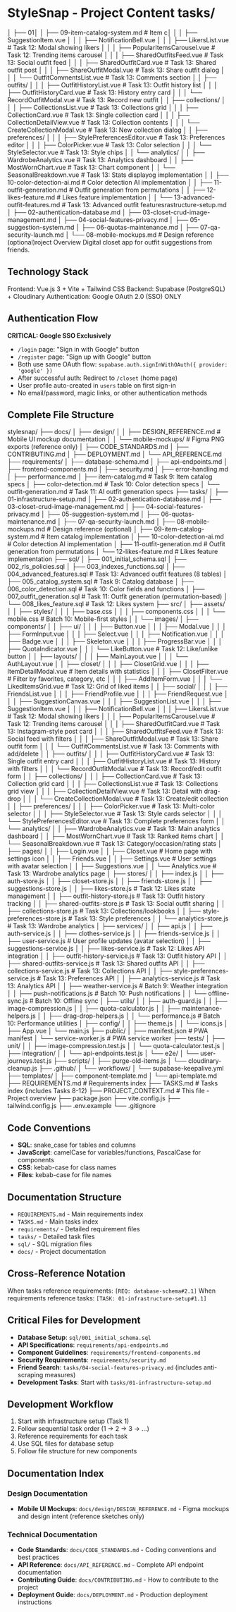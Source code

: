 # StyleSnap - Project Content tasks/
│ ├── 01│ │ ├── 09-item-catalog-system.md        # Item c│ │ │ ├── SuggestionItem.vue
│ │ │ ├── NotificationBell.vue
│ │ │ ├── LikersList.vue                 # Task 12: Modal showing likers
│ │ │ ├── PopularItemsCarousel.vue       # Task 12: Trending items carousel
│ │ │ ├── SharedOutfitsFeed.vue          # Task 13: Social outfit feed
│ │ │ ├── SharedOutfitCard.vue           # Task 13: Shared outfit post
│ │ │ ├── ShareOutfitModal.vue           # Task 13: Share outfit dialog
│ │ │ └── OutfitCommentsList.vue         # Task 13: Comments section
│ │ ├── outfits/
│ │ │ ├── OutfitHistoryList.vue          # Task 13: Outfit history list
│ │ │ ├── OutfitHistoryCard.vue          # Task 13: History entry card
│ │ │ └── RecordOutfitModal.vue          # Task 13: Record new outfit
│ │ ├── collections/
│ │ │ ├── CollectionsList.vue            # Task 13: Collections grid
│ │ │ ├── CollectionCard.vue             # Task 13: Single collection card
│ │ │ ├── CollectionDetailView.vue       # Task 13: Collection contents
│ │ │ └── CreateCollectionModal.vue      # Task 13: New collection dialog
│ │ ├── preferences/
│ │ │ ├── StylePreferencesEditor.vue     # Task 13: Preferences editor
│ │ │ ├── ColorPicker.vue                # Task 13: Color selection
│ │ │ └── StyleSelector.vue              # Task 13: Style chips
│ │ └── analytics/
│ │     ├── WardrobeAnalytics.vue        # Task 13: Analytics dashboard
│ │     ├── MostWornChart.vue            # Task 13: Chart component
│ │     └── SeasonalBreakdown.vue        # Task 13: Stats displayog implementation
│ │ ├── 10-color-detection-ai.md         # Color detection AI implementation
│ │ ├── 11-outfit-generation.md          # Outfit generation from permutations
│ │ ├── 12-likes-feature.md              # Likes feature implementation
│ │ └── 13-advanced-outfit-features.md   # Task 13: Advanced outfit featuresrastructure-setup.md
│ ├── 02-authentication-database.md
│ ├── 03-closet-crud-image-management.md
│ ├── 04-social-features-privacy.md
│ ├── 05-suggestion-system.md
│ ├── 06-quotas-maintenance.md
│ ├── 07-qa-security-launch.md
│ └── 08-mobile-mockups.md            # Design reference (optional)roject Overview
Digital closet app for outfit suggestions from friends.

## Technology Stack
Frontend: Vue.js 3 + Vite + Tailwind CSS
Backend: Supabase (PostgreSQL) + Cloudinary
Authentication: Google OAuth 2.0 (SSO) ONLY

## Authentication Flow
**CRITICAL: Google SSO Exclusively**
- `/login` page: "Sign in with Google" button
- `/register` page: "Sign up with Google" button  
- Both use same OAuth flow: `supabase.auth.signInWithOAuth({ provider: 'google' })`
- After successful auth: Redirect to `/closet` (home page)
- User profile auto-created in `users` table on first sign-in
- No email/password, magic links, or other authentication methods

## Complete File Structure
stylesnap/
├── docs/
│ ├── design/
│ │ ├── DESIGN_REFERENCE.md           # Mobile UI mockup documentation
│ │ └── mobile-mockups/               # Figma PNG exports (reference only)
│ ├── CODE_STANDARDS.md
│ ├── CONTRIBUTING.md
│ ├── DEPLOYMENT.md
│ └── API_REFERENCE.md
├── requirements/
│ ├── database-schema.md
│ ├── api-endpoints.md
│ ├── frontend-components.md
│ ├── security.md
│ ├── error-handling.md
│ ├── performance.md
│ ├── item-catalog.md                  # Task 9: Item catalog specs
│ ├── color-detection.md               # Task 10: Color detection specs
│ └── outfit-generation.md             # Task 11: AI outfit generation specs
├── tasks/
│ ├── 01-infrastructure-setup.md
│ ├── 02-authentication-database.md
│ ├── 03-closet-crud-image-management.md
│ ├── 04-social-features-privacy.md
│ ├── 05-suggestion-system.md
│ ├── 06-quotas-maintenance.md
│ ├── 07-qa-security-launch.md
│ ├── 08-mobile-mockups.md             # Design reference (optional)
│ ├── 09-item-catalog-system.md        # Item catalog implementation
│ ├── 10-color-detection-ai.md         # Color detection AI implementation
│ ├── 11-outfit-generation.md          # Outfit generation from permutations
│ └── 12-likes-feature.md              # Likes feature implementation
├── sql/
│ ├── 001_initial_schema.sql
│ ├── 002_rls_policies.sql
│ ├── 003_indexes_functions.sql
│ ├── 004_advanced_features.sql        # Task 13: Advanced outfit features (8 tables)
│ ├── 005_catalog_system.sql           # Task 9: Catalog database
│ ├── 006_color_detection.sql          # Task 10: Color fields and functions
│ ├── 007_outfit_generation.sql        # Task 11: Outfit generation (permutation-based)
│ └── 008_likes_feature.sql            # Task 12: Likes system
├── src/
│ ├── assets/
│ │ ├── styles/
│ │ │ ├── base.css
│ │ │ ├── components.css
│ │ │ └── mobile.css                   # Batch 10: Mobile-first styles
│ │ └── images/
│ ├── components/
│ │ ├── ui/
│ │ │ ├── Button.vue
│ │ │ ├── Modal.vue
│ │ │ ├── FormInput.vue
│ │ │ ├── Select.vue
│ │ │ ├── Notification.vue
│ │ │ ├── Badge.vue
│ │ │ ├── Skeleton.vue
│ │ │ ├── ProgressBar.vue
│ │ │ ├── QuotaIndicator.vue
│ │ │ └── LikeButton.vue               # Task 12: Like/unlike button
│ │ ├── layouts/
│ │ │ ├── MainLayout.vue
│ │ │ └── AuthLayout.vue
│ │ ├── closet/
│ │ │ ├── ClosetGrid.vue
│ │ │ ├── ItemDetailModal.vue          # Item details with statistics
│ │ │ ├── ClosetFilter.vue             # Filter by favorites, category, etc
│ │ │ ├── AddItemForm.vue
│ │ │ └── LikedItemsGrid.vue           # Task 12: Grid of liked items
│ │ ├── social/
│ │ │ ├── FriendsList.vue
│ │ │ ├── FriendProfile.vue
│ │ │ ├── FriendRequest.vue
│ │ │ ├── SuggestionCanvas.vue
│ │ │ ├── SuggestionList.vue
│ │ │ ├── SuggestionItem.vue
│ │ │ ├── NotificationBell.vue
│ │ │ ├── LikersList.vue                 # Task 12: Modal showing likers
│ │ │ ├── PopularItemsCarousel.vue       # Task 12: Trending items carousel
│ │ │ ├── SharedOutfitCard.vue           # Task 13: Instagram-style post card
│ │ │ ├── SharedOutfitsFeed.vue          # Task 13: Social feed with filters
│ │ │ ├── ShareOutfitModal.vue           # Task 13: Share outfit form
│ │ │ └── OutfitCommentsList.vue         # Task 13: Comments with add/delete
│ │ ├── outfits/
│ │ │ ├── OutfitHistoryCard.vue          # Task 13: Single outfit entry card
│ │ │ ├── OutfitHistoryList.vue          # Task 13: History with filters
│ │ │ └── RecordOutfitModal.vue          # Task 13: Record/edit outfit form
│ │ ├── collections/
│ │ │ ├── CollectionCard.vue             # Task 13: Collection grid card
│ │ │ ├── CollectionsList.vue            # Task 13: Collections grid view
│ │ │ ├── CollectionDetailView.vue       # Task 13: Detail with drag-drop
│ │ │ └── CreateCollectionModal.vue      # Task 13: Create/edit collection
│ │ ├── preferences/
│ │ │ ├── ColorPicker.vue                # Task 13: Multi-color selector
│ │ │ ├── StyleSelector.vue              # Task 13: Style cards selector
│ │ │ └── StylePreferencesEditor.vue     # Task 13: Complete preferences form
│ │ └── analytics/
│ │     ├── WardrobeAnalytics.vue        # Task 13: Main analytics dashboard
│ │     ├── MostWornChart.vue            # Task 13: Ranked items chart
│ │     └── SeasonalBreakdown.vue        # Task 13: Category/occasion/rating stats
│ ├── pages/
│ │ ├── Login.vue
│ │ ├── Closet.vue             # Home page with settings icon
│ │ ├── Friends.vue
│ │ ├── Settings.vue           # User settings with avatar selection
│ │ ├── Suggestions.vue
│ │ └── Analytics.vue                  # Task 13: Wardrobe analytics page
│ ├── stores/
│ │ ├── index.js
│ │ ├── auth-store.js
│ │ ├── closet-store.js
│ │ ├── friends-store.js
│ │ ├── suggestions-store.js
│ │ ├── likes-store.js                 # Task 12: Likes state management
│ │ ├── outfit-history-store.js        # Task 13: Outfit history tracking
│ │ ├── shared-outfits-store.js        # Task 13: Social outfit sharing
│ │ ├── collections-store.js           # Task 13: Collections/lookbooks
│ │ ├── style-preferences-store.js     # Task 13: Style preferences
│ │ └── analytics-store.js             # Task 13: Wardrobe analytics
│ ├── services/
│ │ ├── api.js
│ │ ├── auth-service.js
│ │ ├── clothes-service.js
│ │ ├── friends-service.js
│ │ ├── user-service.js            # User profile updates (avatar selection)
│ │ ├── suggestions-service.js
│ │ ├── likes-service.js               # Task 12: Likes API integration
│ │ ├── outfit-history-service.js      # Task 13: Outfit history API
│ │ ├── shared-outfits-service.js      # Task 13: Shared outfits API
│ │ ├── collections-service.js         # Task 13: Collections API
│ │ ├── style-preferences-service.js   # Task 13: Preferences API
│ │ ├── analytics-service.js           # Task 13: Analytics API
│ │ ├── weather-service.js             # Batch 9: Weather integration
│ │ ├── push-notifications.js          # Batch 10: Push notifications
│ │ └── offline-sync.js                # Batch 10: Offline sync
│ ├── utils/
│ │ ├── auth-guard.js
│ │ ├── image-compression.js
│ │ ├── quota-calculator.js
│ │ ├── maintenance-helpers.js
│ │ ├── drag-drop-helpers.js
│ │ └── performance.js                 # Batch 10: Performance utilities
│ ├── config/
│ │ ├── theme.js
│ │ └── icons.js
│ ├── App.vue
│ └── main.js
├── public/
│ ├── manifest.json                    # PWA manifest
│ └── service-worker.js                # PWA service worker
├── tests/
│ ├── unit/
│ │ ├── image-compression.test.js
│ │ └── quota-calculator.test.js
│ ├── integration/
│ │ └── api-endpoints.test.js
│ └── e2e/
│ └── user-journeys.test.js
├── scripts/
│ ├── purge-old-items.js
│ └── cloudinary-cleanup.js
├── .github/
│ └── workflows/
│     └── supabase-keepalive.yml
├── templates/
│ ├── component-template.md
│ └── api-template.md
├── REQUIREMENTS.md                    # Requirements index
├── TASKS.md                           # Tasks index (includes Tasks 8-12)
├── PROJECT_CONTEXT.md                 # This file - Project overview
├── package.json
├── vite.config.js
├── tailwind.config.js
├── .env.example
└── .gitignore

## Code Conventions
- **SQL**: snake_case for tables and columns
- **JavaScript**: camelCase for variables/functions, PascalCase for components
- **CSS**: kebab-case for class names
- **Files**: kebab-case for file names

## Documentation Structure
- `REQUIREMENTS.md` - Main requirements index
- `TASKS.md` - Main tasks index
- `requirements/` - Detailed requirement files
- `tasks/` - Detailed task files
- `sql/` - SQL migration files
- `docs/` - Project documentation

## Cross-Reference Notation
When tasks reference requirements: `[REQ: database-schema#2.1]`
When requirements reference tasks: `[TASK: 01-infrastructure-setup#1.1]`

## Critical Files for Development
- **Database Setup**: `sql/001_initial_schema.sql`
- **API Specifications**: `requirements/api-endpoints.md`
- **Component Guidelines**: `requirements/frontend-components.md`
- **Security Requirements**: `requirements/security.md`
- **Friend Search**: `tasks/04-social-features-privacy.md` (includes anti-scraping measures)
- **Development Tasks**: Start with `tasks/01-infrastructure-setup.md`

## Development Workflow
1. Start with infrastructure setup (Task 1)
2. Follow sequential task order (1 → 2 → 3 → ...)
3. Reference requirements for each task
4. Use SQL files for database setup
5. Follow file structure for new components

## Documentation Index

### Design Documentation
- **Mobile UI Mockups**: `docs/design/DESIGN_REFERENCE.md` - Figma mockups and design intent (reference sketches only)

### Technical Documentation
- **Code Standards**: `docs/CODE_STANDARDS.md` - Coding conventions and best practices
- **API Reference**: `docs/API_REFERENCE.md` - Complete API endpoint documentation
- **Contributing Guide**: `docs/CONTRIBUTING.md` - How to contribute to the project
- **Deployment Guide**: `docs/DEPLOYMENT.md` - Production deployment instructions